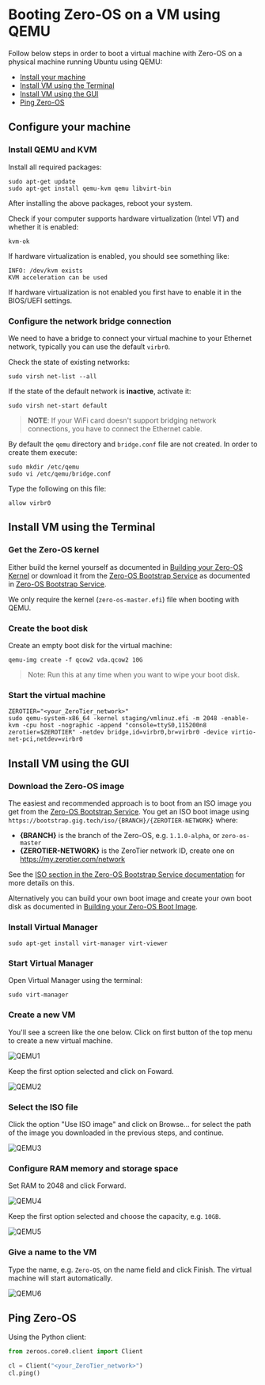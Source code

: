 # Booting Zero-OS on a VM using QEMU

Follow below steps in order to boot a virtual machine with Zero-OS on a physical machine running Ubuntu using QEMU:

- [Install your machine](#configure-your-machine)
- [Install VM using the Terminal](#install-vm-using-the-terminal)
- [Install VM using the GUI](#install-vm-using-the-gui)
- [Ping Zero-OS](#ping-zero-os)

## Configure your machine

### Install QEMU and KVM

Install all required packages:
```shell
sudo apt-get update
sudo apt-get install qemu-kvm qemu libvirt-bin
```

After installing the above packages, reboot your system.

Check if your computer supports hardware virtualization (Intel VT) and whether it is enabled:
```shell
kvm-ok
```

If hardware virtualization is enabled, you should see something like:
```shell
INFO: /dev/kvm exists
KVM acceleration can be used
```

If hardware virtualization is not enabled you first have to enable it in the BIOS/UEFI settings.


### Configure the network bridge connection

We need to have a bridge to connect your virtual machine to your Ethernet network, typically you can use the default `virbr0`.

Check the state of existing networks:
```shell
sudo virsh net-list --all
```

If the state of the default network is **inactive**, activate it:
```shell
sudo virsh net-start default
```

> **NOTE**: If your WiFi card doesn't support bridging network connections, you have to connect the Ethernet cable.

By default the `qemu` directory and `bridge.conf` file are not created. In order to create them execute:
```shell
sudo mkdir /etc/qemu
sudo vi /etc/qemu/bridge.conf
```

Type the following on this file:
```shell
allow virbr0
```

## Install VM using the Terminal
### Get the Zero-OS kernel

Either build the kernel yourself as documented in [Building your Zero-OS Kernel](../building/README.md) or download it from the [Zero-OS Bootstrap Service](https://bootstrap.gig.tech/) as documented in [Zero-OS Bootstrap Service](../bootstrap/README.md).

We only require the kernel (`zero-os-master.efi`) file when booting with QEMU.


### Create the boot disk

Create an empty boot disk for the virtual machine:
```shell
qemu-img create -f qcow2 vda.qcow2 10G
```

> Note: Run this at any time when you want to wipe your boot disk.


### Start the virtual machine

```shell
ZEROTIER="<your_ZeroTier_network>"
sudo qemu-system-x86_64 -kernel staging/vmlinuz.efi -m 2048 -enable-kvm -cpu host -nographic -append "console=ttyS0,115200n8 zerotier=$ZEROTIER" -netdev bridge,id=virbr0,br=virbr0 -device virtio-net-pci,netdev=virbr0
```

## Install VM using the GUI

### Download the Zero-OS image

The easiest and recommended approach is to boot from an ISO image you get from the [Zero-OS Bootstrap Service](https://bootstrap.gig.tech/). You get an ISO boot image using `https://bootstrap.gig.tech/iso/{BRANCH}/{ZEROTIER-NETWORK}` where:

- **{BRANCH}** is the branch of the Zero-OS, e.g. `1.1.0-alpha`, or `zero-os-master`
- **{ZEROTIER-NETWORK}** is the ZeroTier network ID, create one on https://my.zerotier.com/network

See the [ISO section in the Zero-OS Bootstrap Service documentation](../bootstrap/bootstrap.md#iso) for more details on this.

Alternatively you can build your own boot image and create your own boot disk as documented in [Building your Zero-OS Boot Image](../building/building.md).

### Install Virtual Manager

```shell
sudo apt-get install virt-manager virt-viewer
```

### Start Virtual Manager

Open Virtual Manager using the terminal:
```shell
sudo virt-manager
```

### Create a new VM
You'll see a screen like the one below. Click on first button of the top menu to create a new virtual machine.

![QEMU1](images/QEMU1.png)

Keep the first option selected and click on Foward.

![QEMU2](images/QEMU2.png)


### Select the ISO file

Click the option "Use ISO image" and click on Browse... for select the path of the image you downloaded in the previous steps, and continue.

![QEMU3](images/QEMU3.png)


### Configure RAM memory and storage space
Set RAM to 2048 and click Forward.

![QEMU4](images/QEMU4.png)

Keep the first option selected and choose the capacity, e.g. `10GB`.

![QEMU5](images/QEMU5.png)


### Give a name to the VM
Type the name, e.g. `Zero-OS`, on the name field and click Finish. The virtual machine will start automatically.

![QEMU6](images/QEMU6.png)


## Ping Zero-OS

Using the Python client:

```python
from zeroos.core0.client import Client

cl = Client("<your_ZeroTier_network>")
cl.ping()
```
